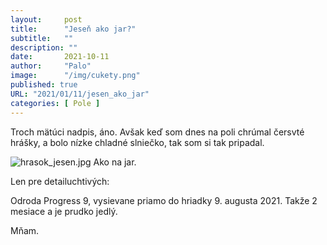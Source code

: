 ```yaml
---
layout:     post
title:      "Jeseň ako jar?"
subtitle:   ""
description: ""
date:       2021-10-11
author:     "Palo"
image:      "/img/cukety.png"
published: true
URL: "2021/01/11/jesen_ako_jar"
categories: [ Pole ]
---
```

Troch mätúci nadpis, áno. Avšak keď som dnes na poli chrúmal čersvté hrášky, a bolo nízke chladné slniečko, tak som si tak pripadal.

![hrasok_jesen.jpg](/img/hrasok_jesen.jpg)
Ako na jar.

Len pre detailuchtivých:

Odroda Progress 9, vysievane priamo do hriadky 9. augusta 2021. Takže 2 mesiace a je prudko jedlý.

Mňam.
